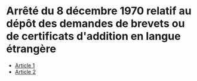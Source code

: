 # Arrêté du 8 décembre 1970 relatif au dépôt des demandes de brevets ou de certificats d'addition en langue étrangère

- [Article 1](article-1.md)
- [Article 2](article-2.md)
